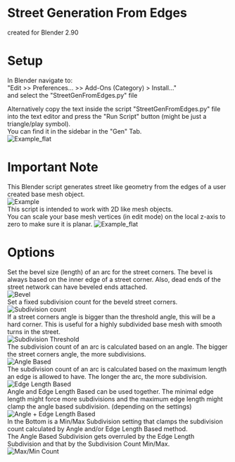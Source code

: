 # Street Generation From Edges
created for Blender 2.90  

# Setup
In Blender navigate to:  
"Edit >> Preferences... >> Add-Ons (Category) > Install..."  
and select the "StreetGenFromEdges.py" file  

Alternatively copy the text inside the script "StreetGenFromEdges.py" file into the text editor and press the "Run Script" button (might be just a triangle/play symbol).  
You can find it in the sidebar in the "Gen" Tab.  
![Example_flat](./images/Sidebar.png)  

# Important Note
This Blender script generates street like geometry from the edges of a user created base mesh object.  
![Example](./images/Example.png)  
This script is intended to work with 2D like mesh objects.  
You can scale your base mesh vertices (in edit mode) on the local z-axis to zero to make sure it is planar.
![Example_flat](./images/Example_flat.png)

# Options
Set the bevel size (length) of an arc for the street corners. The bevel is always based on the inner edge of a street corner. Also, dead ends of the street network can have beveled ends attached.  
![Bevel](./images/Interface_01.png)  
Set a fixed subdivision count for the beveld street corners.  
![Subdivision count](./images/Interface_02.png)  
If a street corners angle is bigger than the threshold angle, this will be a hard corner. This is useful for a highly subdivided base mesh with smooth turns in the street.  
![Subdivision Threshold](./images/Interface_03.png)  
The subdivision count of an arc is calculated based on an angle. The bigger the street corners angle, the more subdivisions.  
![Angle Based](./images/Interface_04.png)  
The subdivision count of an arc is calculated based on the maximum length an edge is allowed to have. The longer the arc, the more subdivision.  
![Edge Length Based](./images/Interface_05.png)  
Angle and Edge Length Based can be used together. The minimal edge length might force more subdivisions and the maximum edge length might clamp the angle based subdivision. (depending on the settings)  
![Angle + Edge Length Based](./images/Interface_06.png)  
In the Bottom is a Min/Max Subdivision setting that clamps the subdivision count calculated by Angle and/or Edge Length Based method.  
The Angle Based Subdivision gets overruled by the Edge Length Subdivision and that by the Subdivision Count Min/Max.  
![Max/Min Count](./images/Interface_07.png)  
